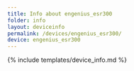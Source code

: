```yaml
---
title: Info about engenius_esr300
folder: info
layout: deviceinfo
permalink: /devices/engenius_esr300/
device: engenius_esr300
---
```

{% include templates/device_info.md %}

